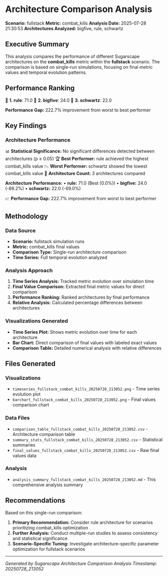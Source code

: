 # Architecture Comparison Analysis

**Scenario:** fullstack
**Metric:** combat_kills
**Analysis Date:** 2025-07-28 21:30:53
**Architectures Analyzed:** bigfive, rule, schwartz

## Executive Summary

This analysis compares the performance of different Sugarscape architectures on the **combat_kills** metric within the **fullstack** scenario. The comparison is based on single-run simulations, focusing on final metric values and temporal evolution patterns.

## Performance Ranking

🥇 **1. rule**: 71.0
🥈 **2. bigfive**: 24.0
🥉 **3. schwartz**: 22.0

**Performance Gap:** 222.7% improvement from worst to best performer

## Key Findings

### Architecture Performance
📊 **Statistical Significance:** No significant differences detected between architectures (p ≥ 0.05)
🏆 **Best Performer:** rule achieved the highest combat_kills value
📉 **Worst Performer:** schwartz showed the lowest combat_kills value
🔢 **Architecture Count:** 3 architectures compared

**Architecture Performance:**
• **rule:** 71.0 (Best (0.0%))
• **bigfive:** 24.0 (-66.2%)
• **schwartz:** 22.0 (-69.0%)

📈 **Performance Gap:** 222.7% improvement from worst to best performer

## Methodology

### Data Source
- **Scenario:** fullstack simulation runs
- **Metric:** combat_kills final values
- **Comparison Type:** Single-run architecture comparison
- **Time Series:** Full temporal evolution analyzed

### Analysis Approach
1. **Time Series Analysis:** Tracked metric evolution over simulation time
2. **Final Value Comparison:** Extracted final metric values for direct comparison
3. **Performance Ranking:** Ranked architectures by final performance
4. **Relative Analysis:** Calculated percentage differences between architectures

### Visualizations Generated
- **Time Series Plot:** Shows metric evolution over time for each architecture
- **Bar Chart:** Direct comparison of final values with labeled exact values
- **Comparison Table:** Detailed numerical analysis with relative differences

## Files Generated

### Visualizations
- `timeseries_fullstack_combat_kills_20250728_213052.png` - Time series evolution plot
- `barchart_fullstack_combat_kills_20250728_213052.png` - Final values comparison chart

### Data Files
- `comparison_table_fullstack_combat_kills_20250728_213052.csv` - Architecture comparison table
- `summary_stats_fullstack_combat_kills_20250728_213052.csv` - Statistical summaries
- `final_values_fullstack_combat_kills_20250728_213052.csv` - Raw final values data

### Analysis
- `analysis_summary_fullstack_combat_kills_20250728_213052.md` - This comprehensive analysis summary

## Recommendations

Based on this single-run comparison:
1. **Primary Recommendation:** Consider rule architecture for scenarios prioritizing combat_kills optimization
2. **Further Analysis:** Conduct multiple-run studies to assess consistency and statistical significance
3. **Scenario-Specific Tuning:** Investigate architecture-specific parameter optimization for fullstack scenarios


---
*Generated by Sugarscape Architecture Comparison Analysis*
*Timestamp: 20250728_213052*
